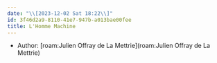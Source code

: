 ```yaml
---
date: "\\[2023-12-02 Sat 18:22\\]"
id: 3f46d2a9-8110-41e7-947b-a013bae00fee
title: L'Homme Machine
---
```


- Author: [roam:Julien Offray de La Mettrie](roam:Julien Offray de La Mettrie)
